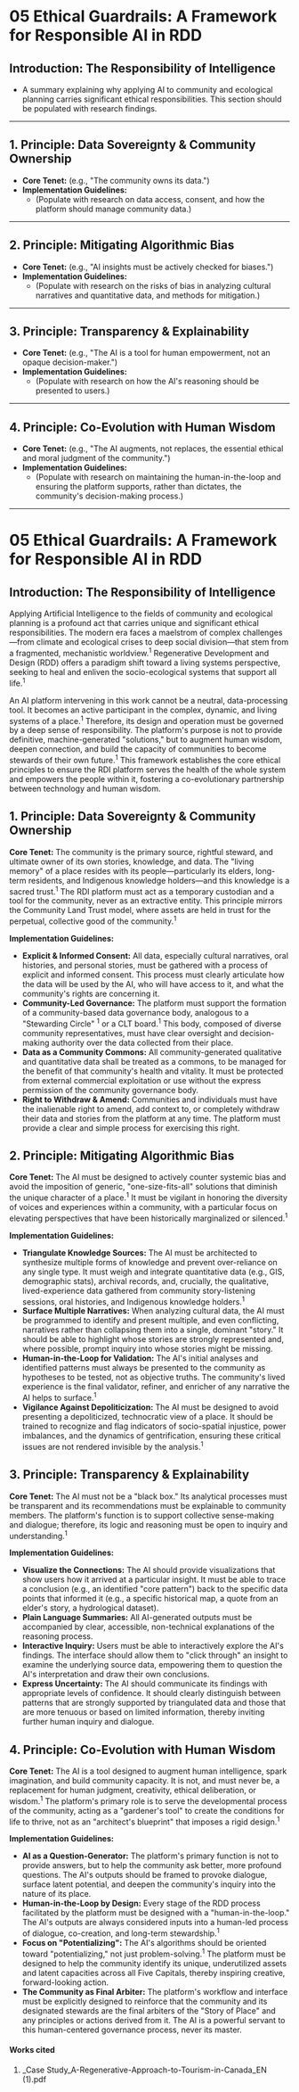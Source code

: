 # 05 Ethical Guardrails: A Framework for Responsible AI in RDD

## Introduction: The Responsibility of Intelligence

*   A summary explaining why applying AI to community and ecological planning carries significant ethical responsibilities. This section should be populated with research findings.

---

## 1. Principle: Data Sovereignty & Community Ownership

*   **Core Tenet:** (e.g., "The community owns its data.")
*   **Implementation Guidelines:**
    *   (Populate with research on data access, consent, and how the platform should manage community data.)

---

## 2. Principle: Mitigating Algorithmic Bias

*   **Core Tenet:** (e.g., "AI insights must be actively checked for biases.")
*   **Implementation Guidelines:**
    *   (Populate with research on the risks of bias in analyzing cultural narratives and quantitative data, and methods for mitigation.)

---

## 3. Principle: Transparency & Explainability

*   **Core Tenet:** (e.g., "The AI is a tool for human empowerment, not an opaque decision-maker.")
*   **Implementation Guidelines:**
    *   (Populate with research on how the AI's reasoning should be presented to users.)

---

## 4. Principle: Co-Evolution with Human Wisdom

*   **Core Tenet:** (e.g., "The AI augments, not replaces, the essential ethical and moral judgment of the community.")
*   **Implementation Guidelines:**
    *   (Populate with research on maintaining the human-in-the-loop and ensuring the platform supports, rather than dictates, the community's decision-making process.)

---

# 05 Ethical Guardrails: A Framework for Responsible AI in RDD

## Introduction: The Responsibility of Intelligence

Applying Artificial Intelligence to the fields of community and ecological planning is a profound act that carries unique and significant ethical responsibilities. The modern era faces a maelstrom of complex challenges—from climate and ecological crises to deep social division—that stem from a fragmented, mechanistic worldview.<sup>1</sup> Regenerative Development and Design (RDD) offers a paradigm shift toward a living systems perspective, seeking to heal and enliven the socio-ecological systems that support all life.<sup>1</sup>

An AI platform intervening in this work cannot be a neutral, data-processing tool. It becomes an active participant in the complex, dynamic, and living systems of a place.<sup>1</sup> Therefore, its design and operation must be governed by a deep sense of responsibility. The platform's purpose is not to provide definitive, machine-generated "solutions," but to augment human wisdom, deepen connection, and build the capacity of communities to become stewards of their own future.<sup>1</sup> This framework establishes the core ethical principles to ensure the RDI platform serves the health of the whole system and empowers the people within it, fostering a co-evolutionary partnership between technology and human wisdom.

## 1\. Principle: Data Sovereignty & Community Ownership

**Core Tenet:** The community is the primary source, rightful steward, and ultimate owner of its own stories, knowledge, and data. The "living memory" of a place resides with its people—particularly its elders, long-term residents, and Indigenous knowledge holders—and this knowledge is a sacred trust.<sup>1</sup> The RDI platform must act as a temporary custodian and a tool for the community, never as an extractive entity. This principle mirrors the Community Land Trust model, where assets are held in trust for the perpetual, collective good of the community.<sup>1</sup>

**Implementation Guidelines:**

- **Explicit & Informed Consent:** All data, especially cultural narratives, oral histories, and personal stories, must be gathered with a process of explicit and informed consent. This process must clearly articulate how the data will be used by the AI, who will have access to it, and what the community's rights are concerning it.
- **Community-Led Governance:** The platform must support the formation of a community-based data governance body, analogous to a "Stewarding Circle" <sup>1</sup> or a CLT board.<sup>1</sup> This body, composed of diverse community representatives, must have clear oversight and decision-making authority over the data collected from their place.
- **Data as a Community Commons:** All community-generated qualitative and quantitative data shall be treated as a commons, to be managed for the benefit of that community's health and vitality. It must be protected from external commercial exploitation or use without the express permission of the community governance body.
- **Right to Withdraw & Amend:** Communities and individuals must have the inalienable right to amend, add context to, or completely withdraw their data and stories from the platform at any time. The platform must provide a clear and simple process for exercising this right.

## 2\. Principle: Mitigating Algorithmic Bias

**Core Tenet:** The AI must be designed to actively counter systemic bias and avoid the imposition of generic, "one-size-fits-all" solutions that diminish the unique character of a place.<sup>1</sup> It must be vigilant in honoring the diversity of voices and experiences within a community, with a particular focus on elevating perspectives that have been historically marginalized or silenced.<sup>1</sup>

**Implementation Guidelines:**

- **Triangulate Knowledge Sources:** The AI must be architected to synthesize multiple forms of knowledge and prevent over-reliance on any single type. It must weigh and integrate quantitative data (e.g., GIS, demographic stats), archival records, and, crucially, the qualitative, lived-experience data gathered from community story-listening sessions, oral histories, and Indigenous knowledge holders.<sup>1</sup>
- **Surface Multiple Narratives:** When analyzing cultural data, the AI must be programmed to identify and present multiple, and even conflicting, narratives rather than collapsing them into a single, dominant "story." It should be able to highlight whose stories are strongly represented and, where possible, prompt inquiry into whose stories might be missing.
- **Human-in-the-Loop for Validation:** The AI's initial analyses and identified patterns must always be presented to the community as hypotheses to be tested, not as objective truths. The community's lived experience is the final validator, refiner, and enricher of any narrative the AI helps to surface.<sup>1</sup>
- **Vigilance Against Depoliticization:** The AI must be designed to avoid presenting a depoliticized, technocratic view of a place. It should be trained to recognize and flag indicators of socio-spatial injustice, power imbalances, and the dynamics of gentrification, ensuring these critical issues are not rendered invisible by the analysis.<sup>1</sup>

## 3\. Principle: Transparency & Explainability

**Core Tenet:** The AI must not be a "black box." Its analytical processes must be transparent and its recommendations must be explainable to community members. The platform's function is to support collective sense-making and dialogue; therefore, its logic and reasoning must be open to inquiry and understanding.<sup>1</sup>

**Implementation Guidelines:**

- **Visualize the Connections:** The AI should provide visualizations that show users how it arrived at a particular insight. It must be able to trace a conclusion (e.g., an identified "core pattern") back to the specific data points that informed it (e.g., a specific historical map, a quote from an elder's story, a hydrological dataset).
- **Plain Language Summaries:** All AI-generated outputs must be accompanied by clear, accessible, non-technical explanations of the reasoning process.
- **Interactive Inquiry:** Users must be able to interactively explore the AI's findings. The interface should allow them to "click through" an insight to examine the underlying source data, empowering them to question the AI's interpretation and draw their own conclusions.
- **Express Uncertainty:** The AI should communicate its findings with appropriate levels of confidence. It should clearly distinguish between patterns that are strongly supported by triangulated data and those that are more tenuous or based on limited information, thereby inviting further human inquiry and dialogue.

## 4\. Principle: Co-Evolution with Human Wisdom

**Core Tenet:** The AI is a tool designed to augment human intelligence, spark imagination, and build community capacity. It is not, and must never be, a replacement for human judgment, creativity, ethical deliberation, or wisdom.<sup>1</sup> The platform's primary role is to serve the developmental process of the community, acting as a "gardener's tool" to create the conditions for life to thrive, not as an "architect's blueprint" that imposes a rigid design.<sup>1</sup>

**Implementation Guidelines:**

- **AI as a Question-Generator:** The platform's primary function is not to provide answers, but to help the community ask better, more profound questions. The AI's outputs should be framed to provoke dialogue, surface latent potential, and deepen the community's inquiry into the nature of its place.
- **Human-in-the-Loop by Design:** Every stage of the RDD process facilitated by the platform must be designed with a "human-in-the-loop." The AI's outputs are always considered inputs into a human-led process of dialogue, co-creation, and long-term stewardship.<sup>1</sup>
- **Focus on "Potentializing":** The AI's algorithms should be oriented toward "potentializing," not just problem-solving.<sup>1</sup> The platform must be designed to help the community identify its unique, underutilized assets and latent capacities across all Five Capitals, thereby inspiring creative, forward-looking action.
- **The Community as Final Arbiter:** The platform's workflow and interface must be explicitly designed to reinforce that the community and its designated stewards are the final arbiters of the "Story of Place" and any principles or actions derived from it. The AI is a powerful servant to this human-centered governance process, never its master.

#### Works cited

1. \_Case Study_A-Regenerative-Approach-to-Tourism-in-Canada_EN (1).pdf